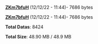 [**ZKm7bfuH**](/data/ZKm7bfuH.txt) (12/12/22 - 11:44)- 7686 bytes

[**ZKm7bfuH**](/data/ZKm7bfuH.txt) (12/12/22 - 11:44)- 7686 bytes

**Total Datas**: 8424

**Total Size**: 48.90 MB / 48.9 MB
